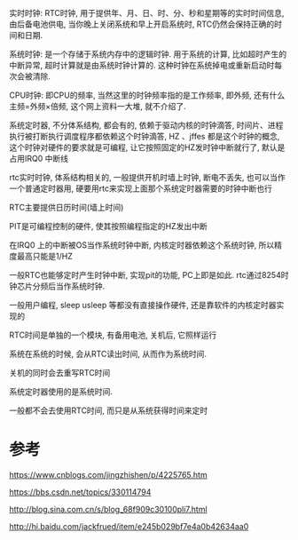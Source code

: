 

实时时钟: RTC时钟, 用于提供年、月、日、时、分、秒和星期等的实时时间信息, 由后备电池供电, 当你晚上关闭系统和早上开启系统时, RTC仍然会保持正确的时间和日期. 

系统时钟: 是一个存储于系统内存中的逻辑时钟. 用于系统的计算, 比如超时产生的中断异常, 超时计算就是由系统时钟计算的. 这种时钟在系统掉电或重新启动时每次会被清除.   

CPU时钟: 即CPU的频率, 当然这里的时钟频率指的是工作频率, 即外频, 还有什么主频=外频×倍频, 这个网上资料一大堆, 就不介绍了. 





系统定时器, 不分体系结构, 都会有的, 依赖于驱动内核的时钟滴答, 时间片、进程执行被打断执行调度程序都依赖这个时钟滴答, HZ 、jffes 都是这个时钟的概念, 这个时钟对硬件的要求就是可编程, 让它按照固定的HZ发时钟中断就行了, 默认是占用IRQ0 中断线

rtc实时时钟, 体系结构相关的, 一般提供开机时墙上时钟, 断电不丢失, 也可以当作一个普通定时器用, 硬要用rtc来实现上面那个系统定时器需要的时钟中断也行





RTC主要提供日历时间(墙上时间)

PIT是可编程控制的硬件, 使其按照编程指定的HZ发出中断

在IRQ0 上的中断被OS当作系统时钟中断, 内核定时器依赖这个系统时钟, 所以精度最高只能是1/HZ 

一般RTC也能够定时产生时钟中断, 实现pit的功能, PC上即是如此. rtc通过8254时钟芯片分频后当作系统时钟. 

一般用户编程, sleep usleep 等都没有直接操作硬件, 还是靠软件的内核定时器实现的



RTC时间是单独的一个模块, 有备用电池, 关机后, 它照样运行

系统在系统的时候, 会从RTC读出时间, 从而作为系统时间. 

关机的同时会去重写RTC时间

系统定时器使用的是系统时间. 

一般都不会去使用RTC时间, 而只是从系统获得时间来定时




# 参考

https://www.cnblogs.com/jingzhishen/p/4225765.htm

https://bbs.csdn.net/topics/330114794

http://blog.sina.com.cn/s/blog_68f909c30100pli7.html

http://hi.baidu.com/jackfrued/item/e245b029bf7e4a0b42634aa0

